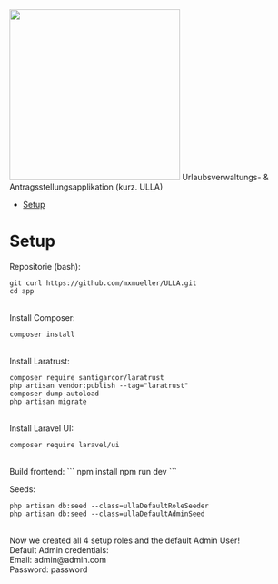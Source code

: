 <img  width="300" src="https://github.com/mxmueller/ulla-foundation/blob/main/app/public/brand/logo_large.png">
Urlaubsverwaltungs- &amp; Antragsstellungsapplikation (kurz. ULLA)


- [Setup](#Setup)



# Setup
Repositorie (bash):
```
git curl https://github.com/mxmueller/ULLA.git
cd app
```

<br>
Install Composer:

```
composer install
```

<br>
Install Laratrust:

```
composer require santigarcor/laratrust
php artisan vendor:publish --tag="laratrust"
composer dump-autoload
php artisan migrate
```

<br>
Install Laravel UI:

```
composer require laravel/ui
```
<br>
Build frontend:
```
npm install
npm run dev
```
<br>

Seeds:

```
php artisan db:seed --class=ullaDefaultRoleSeeder
php artisan db:seed --class=ullaDefaultAdminSeed
```

<br>
Now we created all 4 setup roles and the default Admin User! <br>
Default Admin credentials: <br>
Email: admin@admin.com <br>
Password: password <br>
<br>
<br>
